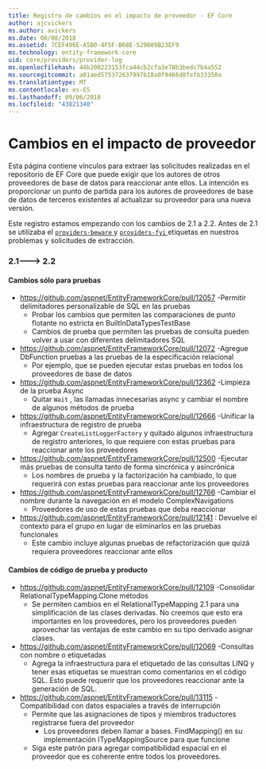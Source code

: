 ```yaml
---
title: Registro de cambios en el impacto de proveedor - EF Core
author: ajcvickers
ms.author: avickers
ms.date: 08/08/2018
ms.assetid: 7CEF496E-A5B0-4F5F-B68E-529609B23EF9
ms.technology: entity-framework-core
uid: core/providers/provider-log
ms.openlocfilehash: 44b200223153fca44cb2cfa3e78b3bedc7b4a552
ms.sourcegitcommit: a81aed575372637997b18a0f9466d8fefb33350a
ms.translationtype: MT
ms.contentlocale: es-ES
ms.lasthandoff: 09/06/2018
ms.locfileid: "43821340"
---
```

# <a name="provider-impacting-changes"></a>Cambios en el impacto de proveedor

Esta página contiene vínculos para extraer las solicitudes realizadas en el repositorio de EF Core que puede exigir que los autores de otros proveedores de base de datos para reaccionar ante ellos. La intención es proporcionar un punto de partida para los autores de proveedores de base de datos de terceros existentes al actualizar su proveedor para una nueva versión.

Este registro estamos empezando con los cambios de 2.1 a 2.2. Antes de 2.1 se utilizaba el [ `providers-beware` ](https://github.com/aspnet/EntityFrameworkCore/labels/providers-beware) y [ `providers-fyi` ](https://github.com/aspnet/EntityFrameworkCore/labels/providers-fyi) etiquetas en nuestros problemas y solicitudes de extracción.

### <a name="21-----22"></a>2.1---> 2.2

#### <a name="test-only-changes"></a>Cambios sólo para pruebas

* https://github.com/aspnet/EntityFrameworkCore/pull/12057 -Permitir delimitadores personalizable de SQL en las pruebas
  * Probar los cambios que permiten las comparaciones de punto flotante no estricta en BuiltInDataTypesTestBase
  * Cambios de prueba que permiten las pruebas de consulta pueden volver a usar con diferentes delimitadores SQL
* https://github.com/aspnet/EntityFrameworkCore/pull/12072 -Agregue DbFunction pruebas a las pruebas de la especificación relacional
  * Por ejemplo, que se pueden ejecutar estas pruebas en todos los proveedores de base de datos
* https://github.com/aspnet/EntityFrameworkCore/pull/12362 -Limpieza de la prueba Async
  * Quitar `Wait` , las llamadas innecesarias async y cambiar el nombre de algunos métodos de prueba
* https://github.com/aspnet/EntityFrameworkCore/pull/12666 -Unificar la infraestructura de registro de prueba
  * Agregar `CreateListLoggerFactory` y quitado algunos infraestructura de registro anteriores, lo que requiere con estas pruebas para reaccionar ante los proveedores
* https://github.com/aspnet/EntityFrameworkCore/pull/12500 -Ejecutar más pruebas de consulta tanto de forma sincrónica y asincrónica
  * Los nombres de prueba y la factorización ha cambiado, lo que requerirá con estas pruebas para reaccionar ante los proveedores
* https://github.com/aspnet/EntityFrameworkCore/pull/12766 -Cambiar el nombre durante la navegación en el modelo ComplexNavigations
  * Proveedores de uso de estas pruebas que deba reaccionar
* https://github.com/aspnet/EntityFrameworkCore/pull/12141 : Devuelve el contexto para el grupo en lugar de eliminarlos en las pruebas funcionales
  * Este cambio incluye algunas pruebas de refactorización que quizá requiera proveedores reaccionar ante ellos


#### <a name="test-and-product-code-changes"></a>Cambios de código de prueba y producto

* https://github.com/aspnet/EntityFrameworkCore/pull/12109 -Consolidar RelationalTypeMapping.Clone métodos
  * Se permiten cambios en el RelationalTypeMapping 2.1 para una simplificación de las clases derivadas. No creemos que esto era importantes en los proveedores, pero los proveedores pueden aprovechar las ventajas de este cambio en su tipo derivado asignar clases.
* https://github.com/aspnet/EntityFrameworkCore/pull/12069 -Consultas con nombre o etiquetadas
  * Agrega la infraestructura para el etiquetado de las consultas LINQ y tener esas etiquetas se muestran como comentarios en el código SQL. Esto puede requerir que los proveedores reaccionar ante la generación de SQL.
* https://github.com/aspnet/EntityFrameworkCore/pull/13115 -Compatibilidad con datos espaciales a través de interrupción
  * Permite que las asignaciones de tipos y miembros traductores registrarse fuera del proveedor
    * Los proveedores deben llamar a bases. FindMapping() en su implementación ITypeMappingSource para que funcione
  * Siga este patrón para agregar compatibilidad espacial en el proveedor que es coherente entre todos los proveedores.

